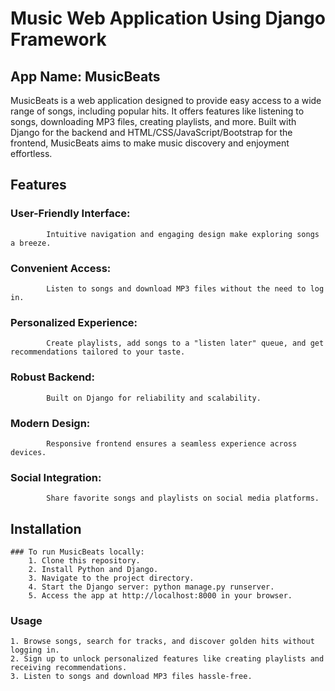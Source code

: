 # Music Web Application Using Django Framework
## App Name: MusicBeats
MusicBeats is a web application designed to provide easy access to a wide range of songs, including popular hits. It offers features like listening to songs, downloading MP3 files, creating playlists, and more. Built with Django for the backend and HTML/CSS/JavaScript/Bootstrap for the frontend, MusicBeats aims to make music discovery and enjoyment effortless.

## Features
### User-Friendly Interface: 
            Intuitive navigation and engaging design make exploring songs a breeze.
### Convenient Access: 
            Listen to songs and download MP3 files without the need to log in.
### Personalized Experience: 
            Create playlists, add songs to a "listen later" queue, and get recommendations tailored to your taste.
### Robust Backend: 
            Built on Django for reliability and scalability.
### Modern Design: 
            Responsive frontend ensures a seamless experience across devices.
### Social Integration: 
            Share favorite songs and playlists on social media platforms.
## Installation
    ### To run MusicBeats locally:
        1. Clone this repository.
        2. Install Python and Django.
        3. Navigate to the project directory.
        4. Start the Django server: python manage.py runserver.
        5. Access the app at http://localhost:8000 in your browser.
### Usage
    1. Browse songs, search for tracks, and discover golden hits without logging in.
    2. Sign up to unlock personalized features like creating playlists and receiving recommendations.
    3. Listen to songs and download MP3 files hassle-free.
